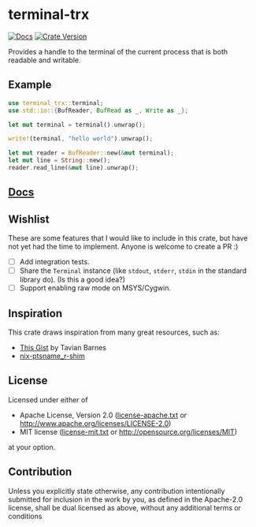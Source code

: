 # terminal-trx

[![Docs](https://img.shields.io/docsrs/terminal-trx/latest)](https://docs.rs/terminal-trx)
[![Crate Version](https://img.shields.io/crates/v/terminal-trx)](https://crates.io/crates/terminal-trx)

Provides a handle to the terminal of the current process that is both readable and writable.

## Example
```rust
use terminal_trx::terminal;
use std::io::{BufReader, BufRead as _, Write as _};

let mut terminal = terminal().unwrap();

write!(terminal, "hello world").unwrap();

let mut reader = BufReader::new(&mut terminal);
let mut line = String::new();
reader.read_line(&mut line).unwrap();
```

## [Docs](https://docs.rs/terminal-trx)

## Wishlist
These are some features that I would like to include in this crate,
but have not yet had the time to implement. Anyone is welcome to create a PR :)

* [ ] Add integration tests.
* [ ] Share the `Terminal` instance (like `stdout`, `stderr`, `stdin` in the standard library do). (Is this a good idea?)
* [ ] Support enabling raw mode on MSYS/Cygwin.

## Inspiration
This crate draws inspiration from many great resources, such as:
* [This Gist](https://gist.github.com/tavianator/d66d425399a57c51629999ae716bbd24) by Tavian Barnes
* [nix-ptsname_r-shim](https://github.com/Mobivity/nix-ptsname_r-shim/blob/master/src/lib.rs)

## License
Licensed under either of

* Apache License, Version 2.0
  ([license-apache.txt](license-apache.txt) or http://www.apache.org/licenses/LICENSE-2.0)
* MIT license
  ([license-mit.txt](license-mit.txt) or http://opensource.org/licenses/MIT)

at your option.

## Contribution
Unless you explicitly state otherwise, any contribution intentionally submitted
for inclusion in the work by you, as defined in the Apache-2.0 license, shall be
dual licensed as above, without any additional terms or conditions
